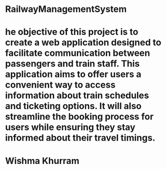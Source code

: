 # RailwayManagementSystem
# he objective of this project is to create a web application designed to facilitate communication between passengers and train staff. This application aims to offer users a convenient way to access information about train schedules and ticketing options. It will also streamline the booking process for users while ensuring they stay informed about their travel timings.
# Wishma Khurram